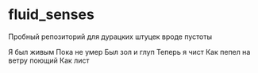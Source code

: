 # fluid_senses
Пробный репозиторий для дурацких штуцек вроде пустоты

Я был живым
Пока не умер
Был зол и глуп
Теперь я чист
Как пепел на ветру поющий
Как лист
